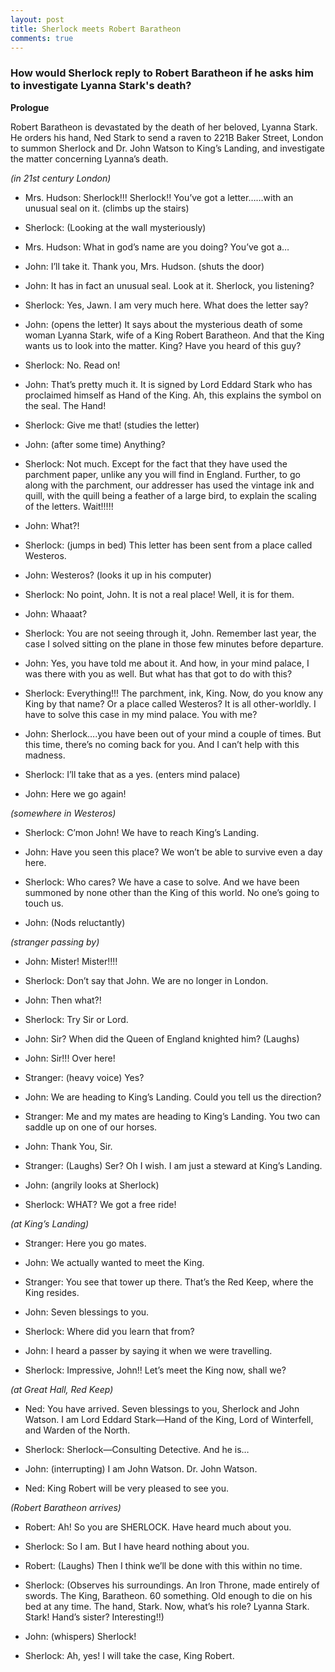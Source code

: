 ```yaml
---
layout: post
title: Sherlock meets Robert Baratheon
comments: true
---
```

### How would Sherlock reply to Robert Baratheon if he asks him to investigate Lyanna Stark's death?

**Prologue**

Robert Baratheon is devastated by the death of her beloved, Lyanna Stark. He orders his hand, Ned Stark to send a raven to 221B Baker Street, London to summon Sherlock and Dr. John Watson to King’s Landing, and investigate the matter concerning Lyanna’s death.

*(in 21st century London)*

* Mrs. Hudson: Sherlock!!! Sherlock!! You’ve got a letter……with an unusual seal on it.
(climbs up the stairs)

* Sherlock: (Looking at the wall mysteriously)

* Mrs. Hudson: What in god’s name are you doing? You’ve got a…

* John: I’ll take it. Thank you, Mrs. Hudson.
(shuts the door)

* John: It has in fact an unusual seal. Look at it. Sherlock, you listening?

* Sherlock: Yes, Jawn. I am very much here. What does the letter say?

* John: (opens the letter) It says about the mysterious death of some woman Lyanna Stark, wife of a King Robert Baratheon. And that the King wants us to look into the matter. King? Have you heard of this guy?

* Sherlock: No. Read on!

* John: That’s pretty much it. It is signed by Lord Eddard Stark who has proclaimed himself as Hand of the King. Ah, this explains the symbol on the seal. The Hand!

* Sherlock: Give me that!
(studies the letter)

* John: (after some time) Anything?

* Sherlock: Not much. Except for the fact that they have used the parchment paper, unlike any you will find in England. Further, to go along with the parchment, our addresser has used the vintage ink and quill, with the quill being a feather of a large bird, to explain the scaling of the letters. Wait!!!!!

* John: What?!

* Sherlock: (jumps in bed) This letter has been sent from a place called Westeros.

* John: Westeros? (looks it up in his computer)

* Sherlock: No point, John. It is not a real place! Well, it is for them.

* John: Whaaat?

* Sherlock: You are not seeing through it, John. Remember last year, the case I solved sitting on the plane in those few minutes before departure.

* John: Yes, you have told me about it. And how, in your mind palace, I was there with you as well. But what has that got to do with this?

* Sherlock: Everything!!! The parchment, ink, King. Now, do you know any King by that name? Or a place called Westeros? It is all other-worldly. I have to solve this case in my mind palace. You with me?

* John: Sherlock….you have been out of your mind a couple of times. But this time, there’s no coming back for you. And I can’t help with this madness.

* Sherlock: I’ll take that as a yes.
(enters mind palace)

* John: Here we go again!

*(somewhere in Westeros)*

* Sherlock: C’mon John! We have to reach King’s Landing.

* John: Have you seen this place? We won’t be able to survive even a day here.

* Sherlock: Who cares? We have a case to solve. And we have been summoned by none other than the King of this world. No one’s going to touch us.

* John: (Nods reluctantly)

*(stranger passing by)*

* John: Mister! Mister!!!!

* Sherlock: Don’t say that John. We are no longer in London.

* John: Then what?!

* Sherlock: Try Sir or Lord.

* John: Sir? When did the Queen of England knighted him? (Laughs)

* John: Sir!!! Over here!

* Stranger: (heavy voice) Yes?

* John: We are heading to King’s Landing. Could you tell us the direction?

* Stranger: Me and my mates are heading to King’s Landing. You two can saddle up on one of our horses.

* John: Thank You, Sir.

* Stranger: (Laughs) Ser? Oh I wish. I am just a steward at King’s Landing.

* John: (angrily looks at Sherlock)

* Sherlock: WHAT? We got a free ride!

*(at King’s Landing)*

* Stranger: Here you go mates.

* John: We actually wanted to meet the King.

* Stranger: You see that tower up there. That’s the Red Keep, where the King resides.

* John: Seven blessings to you.

* Sherlock: Where did you learn that from?

* John: I heard a passer by saying it when we were travelling.

* Sherlock: Impressive, John!! Let’s meet the King now, shall we?

*(at Great Hall, Red Keep)*

* Ned: You have arrived. Seven blessings to you, Sherlock and John Watson. I am Lord Eddard Stark—Hand of the King, Lord of Winterfell, and Warden of the North.

* Sherlock: Sherlock—Consulting Detective. And he is…

* John: (interrupting) I am John Watson. Dr. John Watson.

* Ned: King Robert will be very pleased to see you.

*(Robert Baratheon arrives)*

* Robert: Ah! So you are SHERLOCK. Have heard much about you.

* Sherlock: So I am. But I have heard nothing about you.

* Robert: (Laughs) Then I think we’ll be done with this within no time.

* Sherlock: (Observes his surroundings. An Iron Throne, made entirely of swords. The King, Baratheon. 60 something. Old enough to die on his bed at any time. The hand, Stark. Now, what’s his role? Lyanna Stark. Stark! Hand’s sister? Interesting!!)

* John: (whispers) Sherlock!

* Sherlock: Ah, yes! I will take the case, King Robert.
